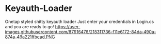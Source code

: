 # Keyauth-Loader
Onetap styled shitty keyauth loader
Just enter your credentials in Login.cs and you are ready to go!
https://user-images.githubusercontent.com/87916476/218311736-f11e6172-84da-490a-874a-49a221ffbead.PNG
